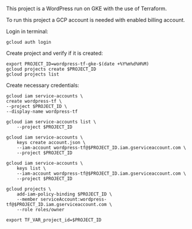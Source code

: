 This project is a WordPress run on GKE with the use of Terraform.

To run this project a GCP account is needed with enabled billing account.


Login in terminal:

```shell
gcloud auth login
```

Create project and verify if it is created:

```shell
export PROJECT_ID=wordpress-tf-gke-$(date +%Y%m%d%H%M)
gcloud projects create $PROJECT_ID
gcloud projects list
```

Create necessary credentials:

```shell
gcloud iam service-accounts \
create wordpress-tf \
--project $PROJECT_ID \
--display-name wordpress-tf

gcloud iam service-accounts list \
    --project $PROJECT_ID
    
gcloud iam service-accounts \
    keys create account.json \
    --iam-account wordpress-tf@$PROJECT_ID.iam.gserviceaccount.com \
    --project $PROJECT_ID    

gcloud iam service-accounts \
    keys list \
    --iam-account wordpress-tf@$PROJECT_ID.iam.gserviceaccount.com \
    --project $PROJECT_ID
    
gcloud projects \
    add-iam-policy-binding $PROJECT_ID \
    --member serviceAccount:wordpress-tf@$PROJECT_ID.iam.gserviceaccount.com \
    --role roles/owner
    
export TF_VAR_project_id=$PROJECT_ID    
```